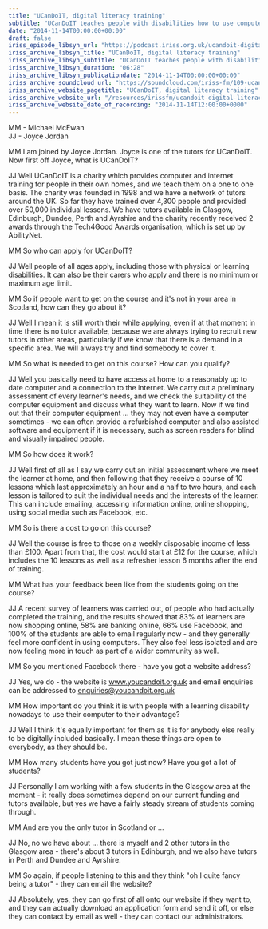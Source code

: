 ```yaml
---
title: "UCanDoIT, digital literacy training"
subtitle: "UCanDoIT teaches people with disabilities how to use computers and the world wide web, including online shopping, banking and social media. Instruction takes place in the learner's own home, on his or her own computer."
date: "2014-11-14T00:00:00+00:00"
draft: false
iriss_episode_libsyn_url: "https://podcast.iriss.org.uk/ucandoit-digital-literacy-training-1"
iriss_archive_libsyn_title: "UCanDoIT, digital literacy training"
iriss_archive_libsyn_subtitle: "UCanDoIT teaches people with disabilities how to use computers and the world wide web, including online shopping, banking and social media. Instruction takes place in the learner's own home, on his or her own computer."
iriss_archive_libsyn_duration: "06:28"
iriss_archive_libsyn_publicationdate: "2014-11-14T00:00:00+00:00"
iriss_archive_soundcloud_url: "https://soundcloud.com/iriss-fm/109-ucandoit-digital-literacy-training"
iriss_archive_website_pagetitle: "UCanDoIT, digital literacy training"
iriss_archive_website_url: "/resources/irissfm/ucandoit-digital-literacy-training"
iriss_archive_website_date_of_recording: "2014-11-14T12:00:00+0000"
---
```

MM - Michael McEwan  
JJ - Joyce Jordan

MM I am joined by Joyce Jordan. Joyce is one of the tutors for UCanDoIT. Now first off Joyce, what is UCanDoIT?

JJ Well UCanDoIT is a charity which provides computer and internet training for people in their own homes, and we teach them on a one to one basis. The charity was founded in 1998 and we have a network of tutors around the UK. So far they have trained over 4,300 people and provided over 50,000 individual lessons. We have tutors available in Glasgow, Edinburgh, Dundee, Perth and Ayrshire and the charity recently received 2 awards through the Tech4Good Awards organisation, which is set up by AbilityNet.

MM So who can apply for UCanDoIT?

JJ Well people of all ages apply, including those with physical or learning disabilities. It can also be their carers who apply and there is no minimum or maximum age limit.

MM So if people want to get on the course and it's not in your area in Scotland, how can they go about it?

JJ Well I mean it is still worth their while applying, even if at that moment in time there is no tutor available, because we are always trying to recruit new tutors in other areas, particularly if we know that there is a demand in a specific area. We will always try and find somebody to cover it.

MM So what is needed to get on this course? How can you qualify?

JJ Well you basically need to have access at home to a reasonably up to date computer and a connection to the internet. We carry out a preliminary assessment of every learner's needs, and we check the suitability of the computer equipment and discuss what they want to learn. Now if we find out that their computer equipment ... they may not even have a computer sometimes - we can often provide a refurbished computer and also assisted software and equipment if it is necessary, such as screen readers for blind and visually impaired people.

MM So how does it work?

JJ Well first of all as I say we carry out an initial assessment where we meet the learner at home, and then following that they receive a course of 10 lessons which last approximately an hour and a half to two hours, and each lesson is tailored to suit the individual needs and the interests of the learner. This can include emailing, accessing information online, online shopping, using social media such as Facebook, etc.

MM So is there a cost to go on this course?

JJ Well the course is free to those on a weekly disposable income of less than £100. Apart from that, the cost would start at £12 for the course, which includes the 10 lessons as well as a refresher lesson 6 months after the end of training.

MM What has your feedback been like from the students going on the course?

JJ A recent survey of learners was carried out, of people who had actually completed the training, and the results showed that 83% of learners are now shopping online, 58% are banking online, 66% use Facebook, and 100% of the students are able to email regularly now - and they generally feel more confident in using computers. They also feel less isolated and are now feeling more in touch as part of a wider community as well.

MM So you mentioned Facebook there - have you got a website address?

JJ Yes, we do - the website is www.youcandoit.org.uk and email enquiries can be addressed to enquiries@youcandoit.org.uk

MM How important do you think it is with people with a learning disability nowadays to use their computer to their advantage?

JJ Well I think it's equally important for them as it is for anybody else really to be digitally included basically. I mean these things are open to everybody, as they should be.

MM How many students have you got just now? Have you got a lot of students?

JJ Personally I am working with a few students in the Glasgow area at the moment - it really does sometimes depend on our current funding and tutors available, but yes we have a fairly steady stream of students coming through.

MM And are you the only tutor in Scotland or ...

JJ No, no we have about ... there is myself and 2 other tutors in the Glasgow area - there's about 3 tutors in Edinburgh, and we also have tutors in Perth and Dundee and Ayrshire.

MM So again, if people listening to this and they think "oh I quite fancy being a tutor" - they can email the website?

JJ Absolutely, yes, they can go first of all onto our website if they want to, and they can actually download an application form and send it off, or else they can contact by email as well - they can contact our administrators.